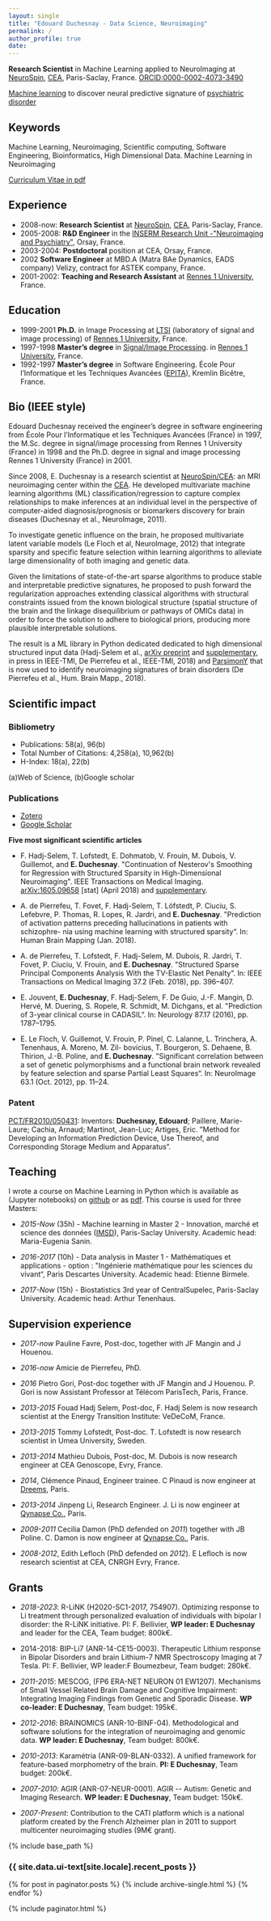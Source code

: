 ```yaml
---
layout: single
title: "Edouard Duchesnay - Data Science, Neuroimaging"
permalink: /
author_profile: true
date:
---
```


**Research Scientist** in Machine Learning applied to NeuroImaging at [NeuroSpin](http://joliot.cea.fr/drf/joliot/en/Pages/research_entities/NeuroSpin.aspx), [CEA](http://www.cea.fr/english), Paris-Saclay, France.
[ORCID:0000-0002-4073-3490](https://orcid.org/0000-0002-4073-3490)

[Machine learning](https://arxiv.org/pdf/1605.09658.pdf) to discover
neural predictive signature of [psychiatric
disorder](https://www.researchgate.net/publication/322539512_Prediction_of_activation_patterns_preceding_hallucinations_in_patients_with_schizophrenia_using_machine_learning_with_structured_sparsity)

## Keywords

Machine Learning, Neuroimaging, Scientific computing, Software Engineering, Bioinformatics, High Dimensional Data.
Machine Learning in Neuroimaging

[Curriculum Vitae in pdf](ftp://ftp.cea.fr/pub/unati/people/educhesnay/cv_educhesnay_univ.pdf)

## Experience

- 2008-now: **Research Scientist** at [NeuroSpin](http://joliot.cea.fr/drf/joliot/en/Pages/research_entities/NeuroSpin.aspx), [CEA](http://www.cea.fr/english), Paris-Saclay, France.
- 2005-2008: **R&D Engineer** in the [INSERM Research Unit -"Neuroimaging and Psychiatry"](http://www.inserm-u1000.u-psud.fr), Orsay, France.
- 2003-2004: **Postdoctoral** position at CEA, Orsay, France.
- 2002 **Software Engineer** at MBD.A (Matra BAe Dynamics, EADS company) Velizy, contract for ASTEK company, France.
- 2001-2002: **Teaching and Research Assistant** at [Rennes 1 University](https://english.univ-rennes1.fr), France.

## Education

- 1999-2001 **Ph.D.** in Image Processing at [LTSI](http://www.ltsi.univ-rennes1.fr/?q=en/node/269) (laboratory of signal and image processing) of [Rennes 1 University](https://english.univ-rennes1.fr), France.
- 1997-1998 **Master’s degree** in [Signal/Image Processing](https://formations.univ-rennes1.fr/formation/master-electronique-energie-electrique-automatique/master-mention-electronique-energie-0?studentstatus=113). in [Rennes 1 University](https://english.univ-rennes1.fr), France.
- 1992-1997 **Master’s degree** in Software Engineering. École Pour l’Informatique et les Techniques Avancées ([EPITA](http://www.epita.fr/international/)), Kremlin Bicêtre, France.

## Bio (IEEE style)

Edouard Duchesnay received the engineer’s degree in software engineering
from École Pour l’Informatique et les Techniques Avancées (France) in
1997, the M.Sc. degree in signal/image processing from Rennes 1
University (France) in 1998 and the Ph.D. degree in signal and image
processing Rennes 1 University (France) in 2001.

Since 2008, E. Duchesnay is a research scientist at [NeuroSpin/CEA](http://joliot.cea.fr/drf/joliot/en/Pages/research_entities/NeuroSpin.aspx): an MRI
neuroimaging center within the [CEA](http://www.cea.fr/english). He developed multivariate machine
learning algorithms (ML) classification/regression to capture complex
relationships to make inferences at an individual level in the
perspective of computer-aided diagnosis/prognosis or biomarkers
discovery for brain diseases (Duchesnay et al., NeuroImage, 2011).

To investigate genetic influence on the brain, he proposed multivariate
latent variable models (Le Floch et al, NeuroImage, 2012) that integrate
sparsity and specific feature selection within learning algorithms to
alleviate large dimensionality of both imaging and genetic data.

Given the limitations of state-of-the-art sparse algorithms to produce
stable and interpretable predictive signatures, he proposed to push
forward the regularization approaches extending classical algorithms
with structural constraints issued from the known biological structure
(spatial structure of the brain and the linkage disequilibrium or
pathways of OMICs data) in order to force the solution to adhere to
biological priors, producing more plausible interpretable solutions.

The result is a ML library in Python dedicated dedicated to high
dimensional structured input data (Hadj-Selem et al., [arXiv
preprint](https://arxiv.org/abs/1605.09658) and
[supplementary](https://hal-cea.archives-ouvertes.fr/cea-01324021v4/document),
in press in IEEE-TMI, De Pierrefeu et al., IEEE-TMI, 2018) and
[ParsimonY](https://github.com/neurospin/pylearn-parsimony) that is now
used to identify neuroimaging signatures of brain disorders (De
Pierrefeu et al., Hum. Brain Mapp., 2018).

## Scientific impact

### Bibliometry

- Publications: 58(a), 96(b)
- Total Number of Citations: 4,258(a), 10,962(b)
- H-Index: 18(a), 22(b)

(a)Web of Science, (b)Google scholar

### Publications

- [Zotero](https://www.zotero.org/edouard.duchesnay)
- [Google Scholar](https://scholar.google.fr/citations?hl=fr&user=mG6V3q4AAAAJ&view_op=list_works&sortby=pubdate)

**Five most significant scientific articles**

-   F. Hadj-Selem, T. Lofstedt, E. Dohmatob, V. Frouin, M. Dubois, V.
    Guillemot, and **E. Duchesnay**. "Continuation of Nesterov's
    Smoothing for Regression with Structured Sparsity in
    High-Dimensional Neuroimaging". IEEE Transactions on Medical
    Imaging. [arXiv:1605.09658](https://arxiv.org/abs/1605.09658)
    \[stat\] (April 2018) and
    [supplementary](https://hal-cea.archives-ouvertes.fr/cea-01324021v4/document).

-   A. de Pierrefeu, T. Fovet, F. Hadj-Selem, T. Löfstedt, P. Ciuciu, S.
    Lefebvre, P. Thomas, R. Lopes, R. Jardri, and **E. Duchesnay**.
    "Prediction of activation patterns preceding hallucinations in patients
    with schizophre- nia using machine learning with structured sparsity“.
    In: Human Brain Mapping (Jan. 2018).

-   A. de Pierrefeu, T. Lofstedt, F. Hadj-Selem, M. Dubois, R. Jardri, T.
    Fovet, P. Ciuciu, V. Frouin, and **E. Duchesnay**. "Structured Sparse
    Principal Components Analysis With the TV-Elastic Net Penalty“. In: IEEE
    Transactions on Medical Imaging 37.2 (Feb. 2018), pp. 396–407.

-   E. Jouvent, **E. Duchesnay**, F. Hadj-Selem, F. De Guio, J.-F. Mangin,
    D. Hervé, M. Duering, S. Ropele, R. Schmidt, M. Dichgans, et al.
    "Prediction of 3-year clinical course in CADASIL“. In: Neurology 87.17
    (2016), pp. 1787–1795.

-   E. Le Floch, V. Guillemot, V. Frouin, P. Pinel, C. Lalanne, L.
    Trinchera, A. Tenenhaus, A. Moreno, M. Zil- bovicius, T. Bourgeron, S.
    Dehaene, B. Thirion, J.-B. Poline, and **E. Duchesnay**. "Significant
    correlation between a set of genetic polymorphisms and a functional
    brain network revealed by feature selection and sparse Partial Least
    Squares“. In: NeuroImage 63.1 (Oct. 2012), pp. 11–24.

### Patent

[PCT/FR2010/050431](https://patentscope.wipo.int/search/en/detail.jsf?docId=WO2010103248):
Inventors: **Duchesnay, Edouard**; Paillere, Marie-Laure; Cachia,
Arnaud; Martinot, Jean-Luc; Artiges, Eric. ”Method for Developing an Information Prediction Device, Use Thereof, and Corresponding Storage Medium and Apparatus“.

## Teaching

I wrote a course on Machine Learning in Python which is available as
(Jupyter notebooks) on [github](https://github.com/neurospin/pystatsml)
or as
[pdf](ftp://ftp.cea.fr/pub/unati/people/educhesnay/pystatml/StatisticsMachineLearningPythonDraft.pdf).
This course is used for three Masters:

- *2015-Now* (35h) - Machine learning in Master 2 -
  Innovation, marché et science des données
  ([IMSD](https://www.universite-paris-saclay.fr/fr/formation/master/m2-innovation-marche-et-science-des-donnees-imsd-apprentissage#presentation-m2)),
  Paris-Saclay University. Academic head: Maria-Eugenia Sanin.

- *2016-2017* (10h) - Data analysis in Master 1 -
  Mathématiques et applications - option : "Ingénierie mathématique pour
  les sciences du vivant“, Paris Descartes University. Academic head: Etienne Birmele.

- *2017-Now* (15h) - Biostatistics 3rd year of
  CentralSupelec, Paris-Saclay University. Academic head: Arthur Tenenhaus.


## Supervision experience


-   *2017-now* Pauline Favre, Post-doc, together with JF Mangin and J
    Houenou.

-   *2016-now* Amicie de Pierrefeu, PhD.

-   *2016* Pietro Gori, Post-doc together with JF Mangin and J
    Houenou. P. Gori is now Assistant Professor at Télécom ParisTech,
    Paris, France.

-   *2013-2015* Fouad Hadj Selem, Post-doc, F. Hadj Selem is now
    research scientist at the Energy Transition Institute: VeDeCoM,
    France.

-   *2013-2015* Tommy Lofstedt, Post-doc. T. Lofstedt is now research
    scientist in Umea University, Sweden.

-   *2013-2014* Mathieu Dubois, Post-doc, M. Dubois is now research
    engineer at CEA Genoscope, Evry, France.

-   *2014*, Clémence Pinaud, Engineer trainee. C Pinaud is now engineer
    at [Dreems](https://dreem.com), Paris.

-   *2013-2014* Jinpeng Li, Research Engineer. J. Li is now engineer at
    [Qynapse Co.](http://www.qynapse.com/), Paris.

-   *2009-2011* Cecilia Damon (PhD defended on *2011*) together with JB
    Poline. C. Damon is now engineer at [Qynapse
    Co.](http://www.qynapse.com/), Paris.

-   *2008-2012*, Edith Lefloch (PhD defended on *2012*). E Lefloch is
    now research scientist at CEA, CNRGH Evry, France.


## Grants 

-   *2018-2023*: R-LiNK (H2020-SC1-2017, 754907). Optimizing response to
    Li treatment through personalized evaluation of individuals with
    bipolar I disorder: the R-LiNK initiative. PI: F. Bellivier, **WP
    leader: E Duchesnay** and leader for the CEA, Team budget: 800k€.

-   2014-2018: BIP-Li7 (ANR-14-CE15-0003). Therapeutic Lithium response
    in Bipolar Disorders and brain Lithium-7 NMR Spectroscopy Imaging at
    7 Tesla. PI: F. Bellivier, WP leader:F Boumezbeur, Team budget:
    280k€.

-   *2011-2015*: MESCOG, (FP6 ERA-NET NEURON 01 EW1207). Mechanisms of
    Small Vessel Related Brain Damage and Cognitive Impairment:
    Integrating Imaging Findings from Genetic and Sporadic Disease. **WP
    co-leader: E Duchesnay**, Team budget: 195k€.

-   *2012-2016*: BRAINOMICS (ANR-10-BINF-04). Methodological and
    software solutions for the integration of neuroimaging and genomic
    data. **WP leader: E Duchesnay**, Team budget: 800k€.

-   *2010-2013*: Karamétria (ANR-09-BLAN-0332). A unified framework for
    feature-based morphometry of the brain. **PI: E Duchesnay**, Team
    budget: 200k€.

-   *2007-2010*: AGIR (ANR-07-NEUR-0001). AGIR -- Autism: Genetic and
    Imaging Research. **WP leader: E Duchesnay**, Team budget: 150k€.

-   *2007-Present*: Contribution to the CATI platform which is a
    national platform created by the French Alzheimer plan in 2011 to
    support multicenter neuroimaging studies (9M€ grant).



{% include base_path %}

<h3 class="archive__subtitle">{{ site.data.ui-text[site.locale].recent_posts }}</h3>

{% for post in paginator.posts %}
  {% include archive-single.html %}
{% endfor %}

{% include paginator.html %}

